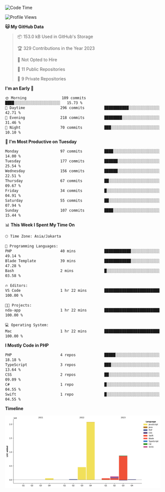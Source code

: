 <!--START_SECTION:waka-->
![Code Time](http://img.shields.io/badge/Code%20Time-242%20hrs%2024%20mins-blue)

![Profile Views](http://img.shields.io/badge/Profile%20Views-0-blue)

**🐱 My GitHub Data** 

> 📦 153.0 kB Used in GitHub's Storage 
 > 
> 🏆 329 Contributions in the Year 2023
 > 
> 🚫 Not Opted to Hire
 > 
> 📜 11 Public Repositories 
 > 
> 🔑 9 Private Repositories 
 > 
**I'm an Early 🐤** 

```text
🌞 Morning                109 commits         ████░░░░░░░░░░░░░░░░░░░░░   15.73 % 
🌆 Daytime                296 commits         ███████████░░░░░░░░░░░░░░   42.71 % 
🌃 Evening                218 commits         ████████░░░░░░░░░░░░░░░░░   31.46 % 
🌙 Night                  70 commits          ███░░░░░░░░░░░░░░░░░░░░░░   10.10 % 
```
📅 **I'm Most Productive on Tuesday** 

```text
Monday                   97 commits          ████░░░░░░░░░░░░░░░░░░░░░   14.00 % 
Tuesday                  177 commits         ██████░░░░░░░░░░░░░░░░░░░   25.54 % 
Wednesday                156 commits         ██████░░░░░░░░░░░░░░░░░░░   22.51 % 
Thursday                 67 commits          ██░░░░░░░░░░░░░░░░░░░░░░░   09.67 % 
Friday                   34 commits          █░░░░░░░░░░░░░░░░░░░░░░░░   04.91 % 
Saturday                 55 commits          ██░░░░░░░░░░░░░░░░░░░░░░░   07.94 % 
Sunday                   107 commits         ████░░░░░░░░░░░░░░░░░░░░░   15.44 % 
```


📊 **This Week I Spent My Time On** 

```text
🕑︎ Time Zone: Asia/Jakarta

💬 Programming Languages: 
PHP                      40 mins             ████████████░░░░░░░░░░░░░   49.14 % 
Blade Template           39 mins             ████████████░░░░░░░░░░░░░   47.28 % 
Bash                     2 mins              █░░░░░░░░░░░░░░░░░░░░░░░░   03.58 % 

🔥 Editors: 
VS Code                  1 hr 22 mins        █████████████████████████   100.00 % 

🐱‍💻 Projects: 
nda-app                  1 hr 22 mins        █████████████████████████   100.00 % 

💻 Operating System: 
Mac                      1 hr 22 mins        █████████████████████████   100.00 % 
```

**I Mostly Code in PHP** 

```text
PHP                      4 repos             █████░░░░░░░░░░░░░░░░░░░░   18.18 % 
TypeScript               3 repos             ███░░░░░░░░░░░░░░░░░░░░░░   13.64 % 
CSS                      2 repos             ██░░░░░░░░░░░░░░░░░░░░░░░   09.09 % 
C#                       1 repo              █░░░░░░░░░░░░░░░░░░░░░░░░   04.55 % 
Swift                    1 repo              █░░░░░░░░░░░░░░░░░░░░░░░░   04.55 % 
```



**Timeline**

![Lines of Code chart](https://raw.githubusercontent.com/brstreet2/brstreet2/main/assets/bar_graph.png)


<!--END_SECTION:waka-->
